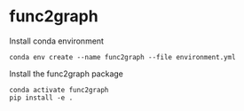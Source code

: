 # func2graph

Install conda environment
```
conda env create --name func2graph --file environment.yml
```

Install the func2graph package
```
conda activate func2graph
pip install -e .
```
